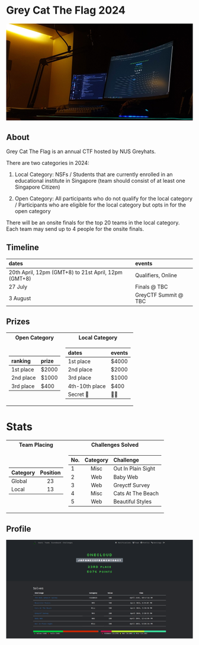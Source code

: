 # Grey Cat The Flag 2024
![greyctf_banner](images/banner.jpg)

## About
Grey Cat The Flag is an annual CTF hosted by NUS Greyhats.

There are two categories in 2024:

1. Local Category: NSFs / Students that are currently enrolled in an educational institute in Singapore (team should consist of at least one Singapore Citizen)

2. Open Category: All participants who do not qualify for the local category /
Participants who are eligible for the local category but opts in for the open category

There will be an onsite finals for the top 20 teams in the local category. Each team may send up to 4 people for the onsite finals.

## Timeline
| dates  | events | 
| :------ | :------ |
| 20th April, 12pm (GMT+8) to 21st April, 12pm (GMT+8) | Qualifiers, Online |
| 27 July | Finals @ TBC | 
| 3 August | GreyCTF Summit @ TBC | 


## Prizes
<table>
<tr><th> Open Category </th><th> Local Category </th></tr>
<tr><td>

| ranking  | prize | 
| :------ | :------ |
| 1st place | $2000 |
| 2nd place | $1000 | 
| 3rd place | $400 | 

</td><td>

| dates  | events | 
| :------ | :------ |
| 1st place | $4000 |
| 2nd place | $2000 | 
| 3rd place |	$1000 | 
| 4th-10th place | $400 | 
| Secret 👀 | 👀👀 | 

</td></tr> </table>


# Stats
<table>
<tr><th> Team Placing </th><th> Challenges Solved </th></tr>
<tr><td>

| Category  | Position | 
| :------ | :------: |
| Global | 23 |
| Local | 13 | 

</td><td>

| No.  | Category | Challenge |
| :------ | :------: | :---- |
| 1 | Misc | Out In Plain Sight |
| 2 | Web | Baby Web |
| 3 | Web | Greyctf Survey |
| 4 | Misc | Cats At The Beach |
| 5 | Web | Beautiful Styles |

</td></tr> </table>

## Profile
![greyctf_profile](images/profile.png)

